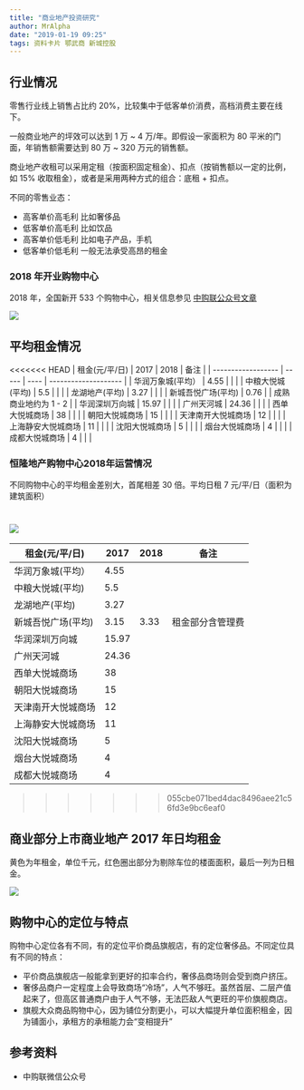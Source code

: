 ```yaml
---
title: "商业地产投资研究"
author: MrAlpha
date: "2019-01-19 09:25"
tags: 资料卡片 鄂武商 新城控股
---
```


## 行业情况

零售行业线上销售占比约 20%，比较集中于低客单价消费，高档消费主要在线下。

一般商业地产的坪效可以达到 1 万 ~ 4 万/年。即假设一家面积为 80 平米的门面，年销售额需要达到 80 万 ~ 320 万元的销售额。

商业地产收租可以采用定租（按面积固定租金）、扣点（按销售额以一定的比例，如 15% 收取租金），或者是采用两种方式的组合：底租 + 扣点。

不同的零售业态：

- 高客单价高毛利 比如奢侈品
- 低客单价高毛利 比如饮品
- 高客单价低毛利 比如电子产品，手机
- 低客单价低毛利 一般无法承受高昂的租金

### 2018 年开业购物中心

2018 年，全国新开 533 个购物中心，相关信息参见 [中购联公众号文章](https://mp.weixin.qq.com/s?timestamp=1547865952&src=3&ver=1&signature=P2btDeyuNYziqtc8xa8JmnqpHSJOK*ae5xSO9JTyRvSlWrRXehkvAZ4OZQzOSb*-KnO2gHIJazPfc-TKMKcDaGW7iLYJfyWItWNLvxdBkrPNTyXVJFKqucM2q*rKBBFi*CKo5GdD5-PT5OBY4WPKaovCSiC2LhhG3p*zNLRB9vw=)

![](https://netimages.oss-cn-beijing.aliyuncs.com/img/20190119105622.png)

## 平均租金情况

<<<<<<< HEAD
| 租金(元/平/日)     | 2017  | 2018 | 备注                 |
| ------------------ | ----- | ---- | -------------------- |
| 华润万象城(平均）  | 4.55  |      |                      |
| 中粮大悦城(平均)   | 5.5   |      |                      |
| 龙湖地产(平均)     | 3.27  |      |                      |
| 新城吾悦广场(平均) | 0.76  |      | 成熟商业地约为 1 - 2 |
| 华润深圳万向城     | 15.97 |      |                      |
| 广州天河城         | 24.36 |      |                      |
| 西单大悦城商场     | 38    |      |                      |
| 朝阳大悦城商场     | 15    |      |                      |
| 天津南开大悦城商场 | 12    |      |                      |
| 上海静安大悦城商场 | 11    |      |                      |
| 沈阳大悦城商场     | 5     |      |                      |
| 烟台大悦城商场     | 4     |      |                      |
| 成都大悦城商场     | 4     |      |                      |

### 恒隆地产购物中心2018年运营情况

不同购物中心的平均租金差别大，首尾相差 30 倍。平均日租 7 元/平/日（面积为建筑面积）

![](https://netimages.oss-cn-beijing.aliyuncs.com/img/20190228103248.png)
=======
| 租金(元/平/日)     | 2017  | 2018 | 备注             |
| ------------------ | ----- | ---- | ---------------- |
| 华润万象城(平均）  | 4.55  |      |                  |
| 中粮大悦城(平均)   | 5.5   |      |                  |
| 龙湖地产(平均)     | 3.27  |      |                  |
| 新城吾悦广场(平均) | 3.15  | 3.33 | 租金部分含管理费 |
| 华润深圳万向城     | 15.97 |      |                  |
| 广州天河城         | 24.36 |      |                  |
| 西单大悦城商场     | 38    |      |                  |
| 朝阳大悦城商场     | 15    |      |                  |
| 天津南开大悦城商场 | 12    |      |                  |
| 上海静安大悦城商场 | 11    |      |                  |
| 沈阳大悦城商场     | 5     |      |                  |
| 烟台大悦城商场     | 4     |      |                  |
| 成都大悦城商场     | 4     |      |                  |
>>>>>>> 055cbe071bed4dac8496aee21c56fd3e9bc6eaf0


## 商业部分上市商业地产 2017 年日均租金

黄色为年租金，单位千元，红色圈出部分为剔除车位的楼面面积，最后一列为日租金。

![](https://netimages.oss-cn-beijing.aliyuncs.com/img/20190307193936.png)

## 购物中心的定位与特点

购物中心定位各有不同，有的定位平价商品旗舰店，有的定位奢侈品。不同定位具有不同的特点：

- 平价商品旗舰店一般能拿到更好的扣率合约，奢侈品商场则会受到商户挤压。
- 奢侈品商户一定程度上会导致商场“冷场”，人气不够旺。虽然首层、二层产值起来了，但高区普通商户由于人气不够，无法匹敌人气更旺的平价旗舰商店。
- 旗舰大众商品购物中心，因为铺位分割更小，可以大幅提升单位面积租金，因为铺面小，承租方的承租能力会“变相提升”

## 参考资料

- 中购联微信公众号
